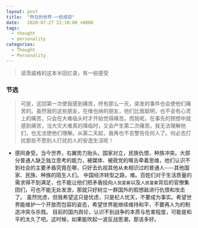 ```yaml
---
layout: post
title:  "昨日的世界-一些感受"
date:   2020-07-27 22:10:00 +0800
tags:
  - thought
  - personality
categories:
  - Thought
  - Personality
---
```

> 读茨威格的这本半回忆录，有一些感受

### 节选
> 可是，这回第一次使我感到痛苦，终有那么一天，突发的事件也会使他们痛苦的。虽然我的这些朋友，在维也纳的朋友，他们比我聪明，也不会有心灵上的痛苦，只会在大难临头时才开始觉得痛苦。而我呢，在事先的预想中就感到痛苦，当大灾大难真的降临时，又会产生第二次痛苦。我无法理解他们，也无法使他们理解。从第二天起，我再也不去警告任何人了。何必去打扰那些不愿别人打扰的人的安逸生活呢！

+ 感同身受。当今世界，右翼势力抬头。国家对立，民族仇恨，种族冲突。大部分普通人缺乏独立思考的能力，被媒体、被政党的喉舌牵着思维，他们认识不到社会的主要矛盾究竟在哪，只好去仇视其他从未相识过的普通人----其他国家、民族、种族的陌生人们。
中国经济转型之路，难。百姓们对于生活质量的需求得不到满足，也不能让他们把矛盾投向`人民富豪`以及`人民富豪`背后的官僚集团们，可也不能无处发泄，那就只好树立一群国外的假想敌进行仇恨和攻击了。
虽然忧虑，但我希望这只是忧虑，只是杞人忧天，不要成为事实。希望世界能维护一个开放而包容的姿态，希望世界能继续维持和平，不要再人为的制造冲突与杀戮。
目前的国内舆论，认识不到战争的本质与危害程度，可能是和平的太久了吧。这时候，如果能吹起一波反战思潮，那该多好。